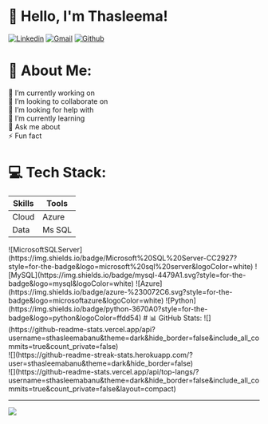 # 👋 Hello, I'm Thasleema!
[![Linkedin](https://img.shields.io/badge/-LinkedIn-blue?style=flat&logo=Linkedin&logoColor=white)](https://www.linkedin.com/in/thasleemabs/)
[![Gmail](https://img.shields.io/badge/-Gmail-c14438?style=flat&logo=Gmail&logoColor=white)](mailto:sthasleema.banu@gmail.com)
[![Github](https://img.shields.io/github/followers/sthasleemabanu?label=Follow&style=social)](https://github.com/sthasleemabanu)


# 💫 About Me:
🔭 I’m currently working on<br>👯 I’m looking to collaborate on<br>🤝 I’m looking for help with<br>🌱 I’m currently learning<br>💬 Ask me about<br>⚡ Fun fact


# 💻 Tech Stack:
<table>
  <thead>
    <tr>
  <th>Skills</th>
  <th>Tools</th>
      </tr>
  </thead>
  <tbody>
    <tr>
  <td>Cloud</td><td>Azure</td>
      </tr>
    <tr><td>Data</td>
    <td>Ms SQL</td></tr>
  </tbody>
  
</table>
![MicrosoftSQLServer](https://img.shields.io/badge/Microsoft%20SQL%20Server-CC2927?style=for-the-badge&logo=microsoft%20sql%20server&logoColor=white) ![MySQL](https://img.shields.io/badge/mysql-4479A1.svg?style=for-the-badge&logo=mysql&logoColor=white) ![Azure](https://img.shields.io/badge/azure-%230072C6.svg?style=for-the-badge&logo=microsoftazure&logoColor=white) ![Python](https://img.shields.io/badge/python-3670A0?style=for-the-badge&logo=python&logoColor=ffdd54)
# 📊 GitHub Stats:
![](https://github-readme-stats.vercel.app/api?username=sthasleemabanu&theme=dark&hide_border=false&include_all_commits=true&count_private=false)<br/>
![](https://github-readme-streak-stats.herokuapp.com/?user=sthasleemabanu&theme=dark&hide_border=false)<br/>
![](https://github-readme-stats.vercel.app/api/top-langs/?username=sthasleemabanu&theme=dark&hide_border=false&include_all_commits=true&count_private=false&layout=compact)

---
[![](https://visitcount.itsvg.in/api?id=sthasleemabanu&icon=0&color=0)](https://visitcount.itsvg.in)

<!-- Proudly created with GPRM ( https://gprm.itsvg.in ) -->

